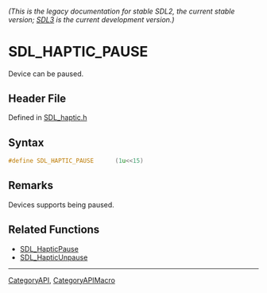 ###### (This is the legacy documentation for stable SDL2, the current stable version; [SDL3](https://wiki.libsdl.org/SDL3/) is the current development version.)
# SDL_HAPTIC_PAUSE

Device can be paused.

## Header File

Defined in [SDL_haptic.h](https://github.com/libsdl-org/SDL/blob/SDL2/include/SDL_haptic.h)

## Syntax

```c
#define SDL_HAPTIC_PAUSE      (1u<<15)
```

## Remarks

Devices supports being paused.

## Related Functions

* [SDL_HapticPause](SDL_HapticPause)
* [SDL_HapticUnpause](SDL_HapticUnpause)

----
[CategoryAPI](CategoryAPI), [CategoryAPIMacro](CategoryAPIMacro)

